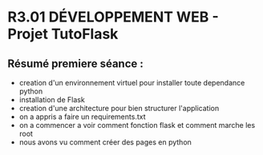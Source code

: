 # R3.01 DÉVELOPPEMENT WEB - Projet TutoFlask

## Résumé premiere séance :

- creation d'un environnement virtuel pour installer toute dependance python
- installation de Flask
- creation d'une architecture pour bien structurer l'application
- on a appris a faire un requirements.txt
- on a commencer a voir comment fonction flask et comment marche les root
- nous avons vu comment créer des pages en python
